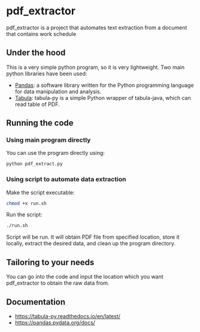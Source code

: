 # pdf_extractor

pdf_extractor is a project that automates text extraction from a document that contains work schedule

## Under the hood

This is a very simple python program, so it is very lightweight. Two main python libraries have been used:

* <u>Pandas</u>: a software library written for the Python programming language for data manipulation and analysis. 
* <u>Tabula</u>: tabula-py is a simple Python wrapper of tabula-java, which can read table of PDF. 

## Running the code

### Using main program directly
You can use the program directly using:
  ```sh
python pdf_extract.py
  ```

### Using script to automate data extraction
Make the script executable:
  ```sh
chmod +x run.sh
  ```
Run the script:  
  ```sh
./run.sh
  ```

Script will be run. It will obtain PDF file from specified location, store it locally, extract the desired data, and clean up the program directory.

## Tailoring to your needs
You can go into the code and input the location which you want pdf_extractor to obtain the raw data from.

## Documentation
* https://tabula-py.readthedocs.io/en/latest/
* https://pandas.pydata.org/docs/

